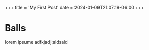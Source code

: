 +++
title = 'My First Post'
date = 2024-01-09T21:07:19-06:00
+++

# Balls

lorem ipsume adfkjadj;aldsald
